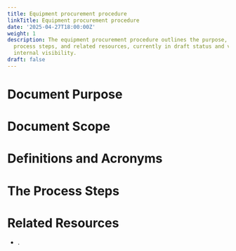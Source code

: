 ```yaml
---
title: Equipment procurement procedure
linkTitle: Equipment procurement procedure
date: '2025-04-27T18:00:00Z'
weight: 1
description: The equipment procurement procedure outlines the purpose, scope, definitions,
  process steps, and related resources, currently in draft status and verified for
  internal visibility.
draft: false
---
```



# Document Purpose

<!-- Unsupported block type: divider -->

<!-- Unsupported block type: unsupported -->



# Document Scope

<!-- Unsupported block type: divider -->

<!-- Unsupported block type: unsupported -->

# Definitions and Acronyms

<!-- Unsupported block type: divider -->

<!-- Unsupported block type: child_database -->

# The Process Steps

<!-- Unsupported block type: divider -->

<!-- Unsupported block type: unsupported -->

<!-- Unsupported block type: table_of_contents -->



# Related Resources

<!-- Unsupported block type: divider -->

- .